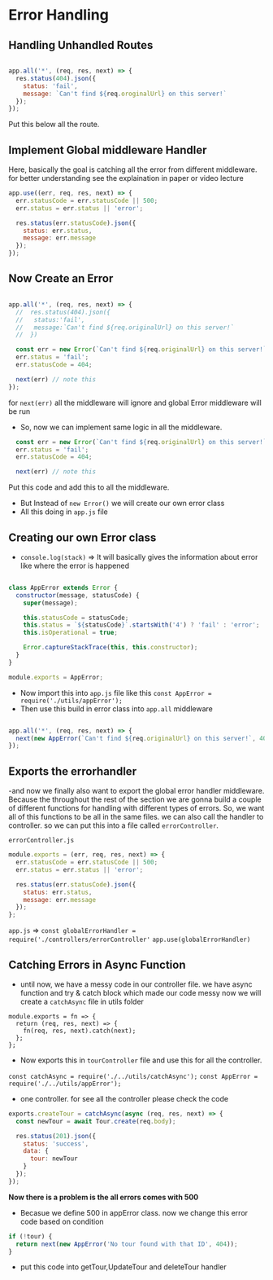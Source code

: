 # Error Handling

## Handling Unhandled Routes

```JavaScript

app.all('*', (req, res, next) => {
  res.status(404).json({
    status: 'fail',
    message: `Can't find ${req.oroginalUrl} on this server!`
  });
});

```

Put this below all the route.

## Implement Global middleware Handler

Here, basically the goal is catching all the error from different middleware. for better understanding see the explaination in paper or video lecture

```JavaScript
app.use((err, req, res, next) => {
  err.statusCode = err.statusCode || 500;
  err.status = err.status || 'error';

  res.status(err.statusCode).json({
    status: err.status,
    message: err.message
  });
});

```

## Now Create an Error

```JavaScript

app.all('*', (req, res, next) => {
  //  res.status(404).json({
  //   status:'fail',
  //   message:`Can't find ${req.originalUrl} on this server!`
  //  })

  const err = new Error(`Can't find ${req.originalUrl} on this server!`);
  err.status = 'fail';
  err.statusCode = 404;

  next(err) // note this
});

```

for `next(err)` all the middleware will ignore and global Error middleware will be run

- So, now we can implement same logic in all the middleware.

```JavaScript
  const err = new Error(`Can't find ${req.originalUrl} on this server!`);
  err.status = 'fail';
  err.statusCode = 404;

  next(err) // note this

```

Put this code and add this to all the middleware.

- But Instead of `new Error()` we will create our own error class
- All this doing in `app.js` file

## Creating our own Error class

- `console.log(stack)` => It will basically gives the information about error like where the error is happened

```JavaScript

class AppError extends Error {
  constructor(message, statusCode) {
    super(message);

    this.statusCode = statusCode;
    this.status = `${statusCode}`.startsWith('4') ? 'fail' : 'error';
    this.isOperational = true;

    Error.captureStackTrace(this, this.constructor);
  }
}

module.exports = AppError;

```

- Now import this into `app.js` file like this `const AppError = require('./utils/appError');`
- Then use this build in error class into `app.all` middleware

```JavaScript

app.all('*', (req, res, next) => {
  next(new AppError(`Can't find ${req.originalUrl} on this server!`, 404));
});

```

## Exports the errorhandler

-and now we finally also want to export the global error handler middleware.
Because the throughout the rest of the section we are gonna build a couple of different functions for handling with different types of errors.
So, we want all of this functions to be all in the same files.
we can also call the handler to controller. so we can put this into a file called `errorController`.

`errorController.js`

```JavaScript
module.exports = (err, req, res, next) => {
  err.statusCode = err.statusCode || 500;
  err.status = err.status || 'error';

  res.status(err.statusCode).json({
    status: err.status,
    message: err.message
  });
};
```

`app.js` => `const globalErrorHandler = require('./controllers/errorController'`
`app.use(globalErrorHandler)`

## Catching Errors in Async Function

- until now, we have a messy code in our controller file. we have async function and try & catch block which made our code messy
  now we will create a `catchAsync` file in utils folder

```Js
module.exports = fn => {
  return (req, res, next) => {
    fn(req, res, next).catch(next);
  };
};
```

- Now exports this in `tourController` file and use this for all the controller.

`const catchAsync = require('./../utils/catchAsync');`
`const AppError = require('./../utils/appError');`

- one controller. for see all the controller please check the code

```js
exports.createTour = catchAsync(async (req, res, next) => {
  const newTour = await Tour.create(req.body);

  res.status(201).json({
    status: 'success',
    data: {
      tour: newTour
    }
  });
});
```

**Now there is a problem is the all errors comes with 500**

- Becasue we define 500 in appError class. now we change this error code based on condition

```js
if (!tour) {
  return next(new AppError('No tour found with that ID', 404));
}
```

- put this code into getTour,UpdateTour and deleteTour handler
